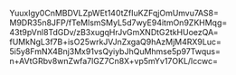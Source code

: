 YuuxIgy0CnMBDVLZpWEt140tZfIuKZFqjOmUmvu7AS8=
M9DR35n8JFP/fTeMlsmSMyL5d7wyE94itmOn9ZKHMqg=
43t9pVnl8TdGDv/zB3xugqHrJvGmXNDtG2tkHUoezQA=
fUMkNgL3f7B+isO25wrkJVJnZxgaQ9hAzMjM4RX9Luc=
5i5y8FmNX4Bnj3Mx91vsQyiybJhQuMhmse5p97Twqus=
n+AVtGRbv8wnZwfa7lGZ7Cn8X+vp5mYv17OKL/lccwc=
